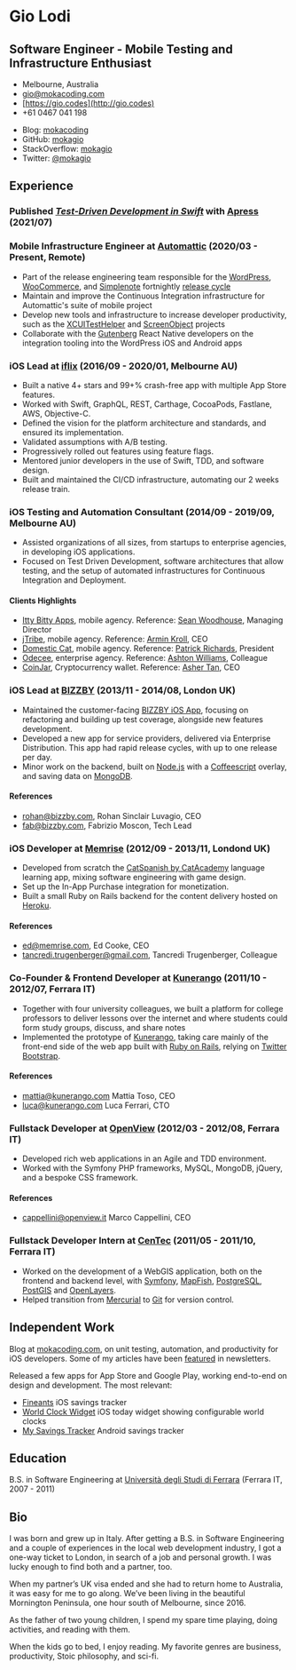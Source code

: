 # Gio Lodi
## Software Engineer - Mobile Testing and Infrastructure Enthusiast

- Melbourne, Australia
- [gio@mokacoding.com](mailto:gio+cv@mokacoding.com)
- [https://gio.codes](http://gio.codes)
- +61 0467 041 198


<!-- Need double new line to generate two lists nodes -->
- Blog: [mokacoding](http://mokacoding.com)
- GitHub: [mokagio](https://github.com/mokagio)
- StackOverflow: [mokagio](https://stackoverflow.com/users/809944/mokagio)
- Twitter: [@mokagio](https://twitter.com/mokagio)


## Experience

### Published _[Test-Driven Development in Swift](https://tddinswift.com)_ with [Apress](https://www.apress.com/gp/book/9781484270011) (2021/07)

### Mobile Infrastructure Engineer at [Automattic](https://automattic.com) (2020/03 - Present, Remote)

- Part of the release engineering team responsible for the [WordPress](https://github.com/wordpress-mobile/WordPress-iOS/pulls?q=is%3Apr+author%3Amokagio+is%3Aclosed), [WooCommerce](https://github.com/woocommerce/woocommerce-ios/pulls?q=is%3Apr+author%3Amokagio+is%3Aclosed), and [Simplenote](https://github.com/Automattic/simplenote-ios/pulls?q=is%3Apr+sort%3Aupdated-desc+is%3Aclosed+author%3Amokagio) fortnightly [release cycle](https://mobile.blog/2021/03/12/two-simple-techniques-to-make-your-release-process-more-asynchronous-and-decentralized/)
- Maintain and improve the Continuous Integration infrastructure for Automattic's suite of mobile project
- Develop new tools and infrastructure to increase developer productivity, such as the [XCUITestHelper](https://github.com/Automattic/XCUITestHelpers) and [ScreenObject](https://github.com/Automattic/ScreenObject) projects
- Collaborate with the [Gutenberg](https://wordpress.org/plugins/gutenberg/) React Native developers on the integration tooling into the WordPress iOS and Android apps

### iOS Lead at [iflix](https://iflix.com) (2016/09 - 2020/01, Melbourne AU)

- Built a native 4+ stars and 99+% crash-free app with multiple App Store features.
- Worked with Swift, GraphQL, REST, Carthage, CocoaPods, Fastlane, AWS, Objective-C.
- Defined the vision for the platform architecture and standards, and ensured its implementation.
- Validated assumptions with A/B testing.
- Progressively rolled out features using feature flags.
- Mentored junior developers in the use of Swift, TDD, and software design.
- Built and maintained the CI/CD infrastructure, automating our 2 weeks release train.

### iOS Testing and Automation Consultant (2014/09 - 2019/09, Melbourne AU)

- Assisted organizations of all sizes, from startups to enterprise agencies, in developing iOS applications.
- Focused on Test Driven Development, software architectures that allow testing, and the setup of automated infrastructures for Continuous Integration and Deployment.

#### Clients Highlights

- [Itty Bitty Apps](http://www.ittybittyapps.com/), mobile agency. Reference: [Sean Woodhouse](mailto:sean@ittybittyapps.com), Managing Director
- [jTribe](http://jtribe.com.au/), mobile agency. Reference: [Armin Kroll](mailto:armin@jtribe.com.au), CEO
- [Domestic Cat](http://domesticcat.com.au/), mobile agency. Reference: [Patrick Richards](mailto:pat@domesticcat.com.au), President
- [Odecee](http://odecee.com.au/), enterprise agency. Reference: [Ashton Williams](mailto:ajwilliams@odecee.com.au), Colleague
- [CoinJar](https://www.coinjar.com/), Cryptocurrency wallet. Reference: [Asher Tan](mailto:asher@coinjar.com), CEO

### iOS Lead at [BIZZBY](http://bizzby.com/) (2013/11 - 2014/08, London UK)

- Maintained the customer-facing [BIZZBY iOS App](https://itunes.apple.com/gb/app/bizzby-on-demand-services/id659352778), focusing on refactoring and building up test coverage, alongside new features development.
- Developed a new app for service providers, delivered via Enterprise Distribution. This app had rapid release cycles, with up to one release per day.
- Minor work on the backend, built on [Node.js](http://nodejs.org/) with a [Coffeescript](http://coffeescript.org/) overlay, and saving data on [MongoDB](http://www.mongodb.org).

#### References

- [rohan@bizzby.com](mailto:rohan@bizzby.com), Rohan Sinclair Luvagio, CEO
- [fab@bizzby.com](mailto:fab@bizzby.com), Fabrizio Moscon, Tech Lead

### iOS Developer at [Memrise](http://memrise.com/) (2012/09 - 2013/11, Londond UK)

- Developed from scratch the [CatSpanish by CatAcademy](https://itunes.apple.com/us/app/cat-spanish-by-catacademy/id690453731?mt=8) language learning app, mixing software engineering with game design.
- Set up the In-App Purchase integration for monetization.
- Built a small Ruby on Rails backend for the content delivery hosted on [Heroku](https://www.heroku.com/).

#### References

- [ed@memrise.com](mailto:ed@memrise.com), Ed Cooke, CEO
- [tancredi.trugenberger@gmail.com](mailto:tancredi.trugenberger@gmail.com), Tancredi Trugenberger, Colleague

### Co-Founder & Frontend Developer at [Kunerango](https://kunerango.com/) (2011/10 - 2012/07, Ferrara IT)

- Together with four university colleagues, we built a platform for college professors to deliver lessons over the internet and where students could form study groups, discuss, and share notes
- Implemented the prototype of [Kunerango](https://kunerango.com/), taking care mainly of the front-end side of the web app built with [Ruby on Rails](http://rubyonrails.org/), relying on [Twitter Bootstrap](http://getbootstrap.com/).

#### References

- [mattia@kunerango.com](mailto:mattia@kunerango.com) Mattia Toso, CEO
- [luca@kunerango.com](mailto:luca@kunerango.com) Luca Ferrari, CTO

### Fullstack Developer at [OpenView](http://openview.it/index.php/cms/it/home) (2012/03 - 2012/08, Ferrara IT)

- Developed rich web applications in an Agile and TDD environment.
- Worked with the Symfony PHP frameworks, MySQL, MongoDB, jQuery, and a bespoke CSS framework.

#### References

- [cappellini@openview.it](mailto:cappellini@openview.it) Marco Cappellini, CEO

### Fullstack Developer Intern at [CenTec](http://www.unife.it/tecnopolo/cento) (2011/05 - 2011/10, Ferrara IT)

- Worked on the development of a WebGIS application, both on the frontend and backend level, with [Symfony](http://symfony.com/), [MapFish](http://mapfish.org/), [PostgreSQL](http://postgis.net/), [PostGIS](http://postgis.net/) and [OpenLayers](http://openlayers.org/).
- Helped transition from [Mercurial](https://www.mercurial-scm.org/) to [Git](https://git-scm.com/) for version control.

## Independent Work

Blog at [mokacoding.com](http://www.mokacoding.com), on unit testing, automation, and productivity for iOS developers. Some of my articles have been [featured](https://gio.codes/featured.html) in newsletters.

Released a few apps for App Store and Google Play, working end-to-end on design and development. The most relevant:

- [Fineants](https://itunes.apple.com/au/app/fineants-saving-goals-tracker/id888444078?mt=8) iOS savings tracker
- [World Clock Widget](https://itunes.apple.com/au/app/world-clock-widget/id963850818?mt=8) iOS today widget showing configurable world clocks
- [My Savings Tracker](https://play.google.com/store/apps/details?id=com.risingbits.engineergio.savingstracker&hl=en) Android savings tracker

## Education

B.S. in Software Engineering at [Universit&agrave; degli Studi di Ferrara](http://www.unife.it/) (Ferrara IT, 2007 - 2011)

## Bio

I was born and grew up in Italy.
After getting a B.S. in Software Engineering and a couple of experiences in the local web development industry, I got a one-way ticket to London, in search of a job and personal growth.
I was lucky enough to find both and a partner, too.

When my partner’s UK visa ended and she had to return home to Australia, it was easy for me to go along.
We’ve been living in the beautiful Mornington Peninsula, one hour south of Melbourne, since 2016.

As the father of two young children, I spend my spare time playing, doing activities, and reading with them.

When the kids go to bed, I enjoy reading.
My favorite genres are business, productivity, Stoic philosophy, and sci-fi.
